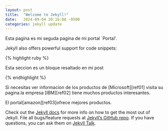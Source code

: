 ```yaml
---
layout: post
title:  "Welcome to Jekyll!"
date:   2024-09-04 20:16:08 -0500
categories: jekyll update
---
```

Esta pagina es mi seguda pagina de mi portal  `Portal'.



Jekyll also offers powerful support for code snippets:

{% highlight ruby %}

Esta seccion es un bloque
resaltado en mi post

{% endhighlight %}

Si necesitas ver informacion de los productos de [Microsoft][ref01] visita su pagina.la empresa [IBM][ref02] tiene muchos
productos interesantes.

El portal[amazon][ref03]ofrece mejores productos.


Check out the [Jekyll docs][jekyll-docs] for more info on how to get the most out of Jekyll. File all bugs/feature requests at [Jekyll’s GitHub repo][jekyll-gh]. If you have questions, you can ask them on [Jekyll Talk][jekyll-talk].

[jekyll-docs]: https://www.microsoft.com/es-pe
[jekyll-gh]:   https://www.ibm.com/mx-es
[jekyll-talk]: https://www.amazon.com/
